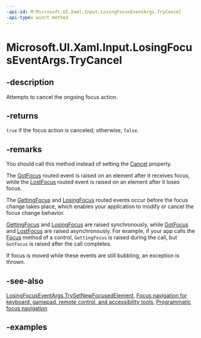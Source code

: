 ```yaml
---
-api-id: M:Microsoft.UI.Xaml.Input.LosingFocusEventArgs.TryCancel
-api-type: winrt method
---
```


<!-- Method syntax.
public bool LosingFocusEventArgs.TryCancel()
-->

# Microsoft.UI.Xaml.Input.LosingFocusEventArgs.TryCancel

## -description
Attempts to cancel the ongoing focus action.

## -returns

`true` if the focus action is canceled; otherwise, `false`.

## -remarks

You should call this method instead of setting the [Cancel](losingfocuseventargs_cancel.md) property.

The [GotFocus](../microsoft.ui.xaml/uielement_gotfocus.md) routed event is raised on an element after it receives focus, while the [LostFocus](../microsoft.ui.xaml/uielement_lostfocus.md) routed event is raised on an element after it loses focus.

The [GettingFocus](../microsoft.ui.xaml/uielement_gettingfocus.md) and [LosingFocus](../microsoft.ui.xaml/uielement_losingfocus.md) routed events occur before the focus change takes place, which enables your application to modify or cancel the focus change behavior.

[GettingFocus](../microsoft.ui.xaml/uielement_gettingfocus.md) and [LosingFocus](../microsoft.ui.xaml/uielement_losingfocus.md) are raised synchronously, while [GotFocus](../microsoft.ui.xaml/uielement_gotfocus.md) and [LostFocus](../microsoft.ui.xaml/uielement_lostfocus.md) are raised asynchronously. For example, if your app calls the [Focus](../microsoft.ui.xaml/uielement_focus_1914077590.md) method of a control, `GettingFocus` is raised during the call, but `GotFocus` is raised after the call completes.

If focus is moved while these events are still bubbling, an exception is thrown.

## -see-also
[LosingFocusEventArgs.TrySetNewFocusedElement](losingfocuseventargs_trysetnewfocusedelement_1195990427.md), [Focus navigation for keyboard, gamepad, remote control, and accessibility tools](/windows/apps/design/input/focus-navigation), [Programmatic focus navigation](/windows/apps/design/input/focus-navigation-programmatic)


## -examples

